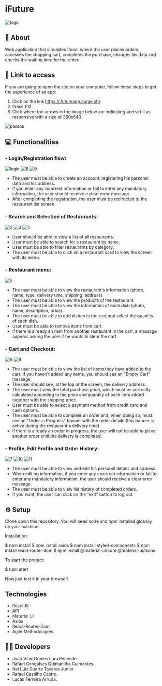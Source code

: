 # iFuture

![logo](https://user-images.githubusercontent.com/102267210/193479015-a2804e1c-c166-46fb-a65f-4e9099454881.svg)

## 📄 About

Web application that simulates Ifood, where the user places orders, accesses the shopping cart, completes the purchase, changes his data and checks the waiting time for the order.

## 🔗 Link to access

If you are going to open the site on your computer, follow these steps to get the experience of an app:

1. Click on the link https://ifutureapp.surge.sh/.
2. Press F12.
3. Click where the arrows in the image below are indicating and set it as responsive with a size of 360x640.

![passos](https://user-images.githubusercontent.com/102267210/193830669-06fb206d-73e2-490d-b013-1ba9efcc4934.PNG)

## 💻 Functionalities

### - Login/Registration flow:

![login](https://user-images.githubusercontent.com/102267210/193480285-83e48e82-ea9e-4c4f-9195-a437f6e36145.PNG) ![8](https://user-images.githubusercontent.com/102267210/193480659-3a6eaed9-a44f-4e5d-83ba-0088439d6180.PNG) ![9](https://user-images.githubusercontent.com/102267210/193480700-a19ce795-46c2-42d3-9307-842cef3b36b5.PNG)

- The user must be able to create an account, registering his personal data and his address.
- If you enter any incorrect information or fail to enter any mandatory information, the user should receive a clear error message.
- After completing the registration, the user must be redirected to the restaurant list screen.

### - Search and Selection of Restaurants:

![2](https://user-images.githubusercontent.com/102267210/193480360-075ca645-7435-4895-b534-431ee6c0465b.PNG) ![3](https://user-images.githubusercontent.com/102267210/193480362-c611a494-9d3b-4cf6-9f69-92b4fed74640.PNG) ![4](https://user-images.githubusercontent.com/102267210/193480396-0d3f7494-eee7-4781-9c9d-cfe2f363c7fe.PNG)

- User should be able to view a list of all restaurants.
- User must be able to search for a restaurant by name.
- User must be able to filter restaurants by category.
- The user must be able to click on a restaurant card to view the screen with its menu.

### - Restaurant menu:

![5](https://user-images.githubusercontent.com/102267210/193480453-99a55cb9-8a5a-4e21-b79e-c9f9785398d3.PNG)

- The user must be able to view the restaurant's information (photo, name, type, delivery time, shipping, address).
- The user must be able to view the products of the restaurant.
- The user must be able to view the information of each dish (photo, name, description, price).
- The user must be able to add dishes to the cart and select the quantity of each dish.
- User must be able to remove items from cart.
- If there is already an item from another restaurant in the cart, a message appears asking the user if he wants to clear the cart.

### - Cart and Checkout:

![6](https://user-images.githubusercontent.com/102267210/193480540-41f5bed9-5144-496b-9a2b-6cebc272dbe2.PNG) ![9](https://user-images.githubusercontent.com/102267210/193482293-5f0f2fda-7052-4b56-a282-3f2d0beb2bd3.PNG)

- The user must be able to view the list of items they have added to the cart. If you haven't added any items, you should see an "Empty Cart" message.
- The user should see, at the top of the screen, the delivery address.
- The user must view the total purchase price, which must be correctly calculated according to the price and quantity of each item added together with the shipping price.
- User must be able to select a payment method from credit card and cash options.
- The user must be able to complete an order and, when doing so, must see an "Order in Progress" banner with the order details (this banner is active during the restaurant's delivery time).
- If there is already an order in progress, the user will not be able to place another order until the delivery is completed.

### - Profile, Edit Profile and Order History:

![7](https://user-images.githubusercontent.com/102267210/193714467-5163b103-8a70-49b1-bf98-c7a3b93ac821.PNG) 
![10](https://user-images.githubusercontent.com/102267210/193714469-992b0163-9677-4b60-a2c7-91b4796e7ca0.PNG) 
![11](https://user-images.githubusercontent.com/102267210/193714470-671486f2-2fef-473d-be4e-d6b35e24fbf0.PNG) 

- The user must be able to view and edit his personal details and address.
- When editing information, if you enter any incorrect information or fail to enter any mandatory information, the user should receive a clear error message.
- The user must be able to view his history of completed orders.
- If you want, the user can click on the "exit" button to log out.

## ⚙️ Setup

Clone down this repository. You will need node and npm installed globally on your machine.

Installation:

$ npm install
$ npm install axios
$ npm install styled-components
$ npm install react-router-dom
$ npm install @material-ui/core @material-ui/icons

To start the project:

$ npm start

Now just test it in your browser!

## Technologies

- ReactJS
- API
- Material UI
- Axios
- React-Router-Dom
- Agile Methodologies

## 👩‍💻 Developers

- João Vitor Gomes Lara Resende.
- Rafael Gonçalves Quintanilha Guimarães.
- Nei Luis Duarte Tavares Junior.
- Rafael Castilho Castro.
- Lucas Ferreira Arruda.
